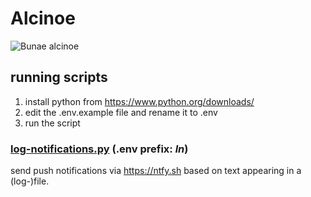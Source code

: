# Alcinoe
![Bunae alcinoe](https://upload.wikimedia.org/wikipedia/commons/thumb/2/27/Bunaea_alcinoe02.jpg/435px-Bunaea_alcinoe02.jpg)


## running scripts
1. install python from https://www.python.org/downloads/
2. edit the .env.example file and rename it to .env 
4. run the script 

### [log-notifications.py](https://github.com/Timothy248/alcinoe/blob/main/log-notifications.py) (.env prefix: _ln_)
send push notifications via https://ntfy.sh based on text appearing in a (log-)file.
